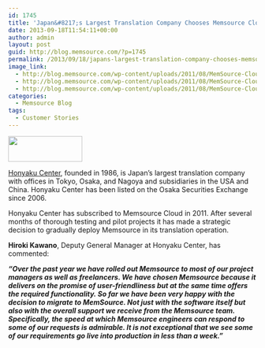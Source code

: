 ```yaml
---
id: 1745
title: 'Japan&#8217;s Largest Translation Company Chooses Memsource Cloud'
date: 2013-09-18T11:54:11+00:00
author: admin
layout: post
guid: http://blog.memsource.com/?p=1745
permalink: /2013/09/18/japans-largest-translation-company-chooses-memsource-cloud/
image_link:
  - http://blog.memsource.com/wp-content/uploads/2011/08/MemSource-Cloud.png
  - http://blog.memsource.com/wp-content/uploads/2011/08/MemSource-Cloud.png
  - http://blog.memsource.com/wp-content/uploads/2011/08/MemSource-Cloud.png
categories:
  - Memsource Blog
tags:
  - Customer Stories
---
```

[<img class=" size-full wp-image-1747 alignleft" title="hc" src="/wp-content/uploads/2013/06/hc.png" alt="" width="150" height="52" />](http://www.honyakuctren.com/)

[Honyaku Center](http://www.honyakuctren.com/), founded in 1986, is Japan’s largest translation company with offices in Tokyo, Osaka, and Nagoya and subsidiaries in the USA and China. Honyaku Center has been listed on the Osaka Securities Exchange since 2006.<!--more-->

Honyaku Center has subscribed to Memsource Cloud in 2011. After several months of thorough testing and pilot projects it has made a strategic decision to gradually deploy Memsource in its translation operation.

**Hiroki Kawano**, Deputy General Manager at Honyaku Center, has commented:

**_“Over the past year we have rolled out Memsource to most of our project managers as well as freelancers. We have chosen Memsource because it delivers on the promise of user-friendliness but at the same time offers the required functionality. So far we have been very happy with the decision to migrate to MemSource. Not just with the software itself but also with the overall support we receive from the Memsource team. Specifically, the speed at which Memsource engineers can respond to some of our requests is admirable. It is not exceptional that we see some of our requirements go live into production in less than a week.”_**